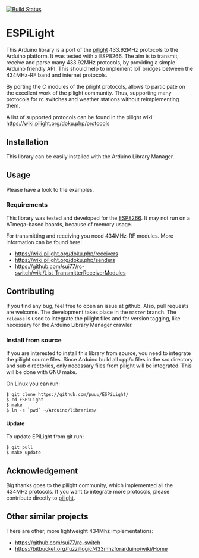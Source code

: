 [![Build Status](https://travis-ci.org/puuu/ESPiLight.svg?branch=master)](https://travis-ci.org/puuu/ESPiLight)

# ESPiLight

This Arduino library is a port of the [pilight](https://pilight.org/)
433.92MHz protocols to the Arduino platform. It was tested with a
ESP8266. The aim is to transmit, receive and parse many 433.92MHz
protocols, by providing a simple Arduino friendly API. This should
help to implement IoT bridges between the 434MHz-RF band and internet
protocols.

By porting the C modules of the pilight protocols, allows to
participate on the excellent work of the pilight community. Thus,
supporting many protocols for rc switches and weather stations without
reimplementing them.

A list of supported protocols can be found in the pilight wiki:
https://wiki.pilight.org/doku.php/protocols


## Installation

This library can be easily installed with the Arduino Library Manager.


## Usage

Please have a look to the examples.


### Requirements

This library was tested and developed for the
[ESP8266](https://github.com/esp8266/Arduino). It may not run on a
ATmega-based boards, because of memory usage.

For transmitting and receiving you need 434MHz-RF modules. More
information can be found here:
- https://wiki.pilight.org/doku.php/receivers
- https://wiki.pilight.org/doku.php/senders
- https://github.com/sui77/rc-switch/wiki/List_TransmitterReceiverModules


## Contributing

If you find any bug, feel free to open an issue at github.  Also, pull
requests are welcome. The development takes place in the `master`
branch. The `release` is used to integrate the pilight files and for
version tagging, like necessary for the Arduino Library Manager
crawler.


### Install from source

If you are interested to install this library from source, you need to
integrate the pilight source files. Since Arduino build all cpp/c
files in the src directory and sub directories, only necessary files
from pilight will be integrated.  This will be done with GNU make.

On Linux you can run:
```console
$ git clone https://github.com/puuu/ESPiLight/
$ cd ESPiLight
$ make
$ ln -s `pwd` ~/Arduino/libraries/
```


#### Update

To update EPiLight from git run:
```console
$ git pull
$ make update
```


## Acknowledgement

Big thanks goes to the pilight community, which implemented all the
434MHz protocols. If you want to integrate more protocols, please
contribute directly to [pilight](https://pilight.org/).


## Other similar projects

There are other, more lightweight 434Mhz implementations:
- https://github.com/sui77/rc-switch
- https://bitbucket.org/fuzzillogic/433mhzforarduino/wiki/Home
